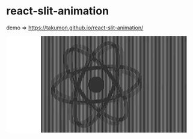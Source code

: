 # react-slit-animation

demo ⇒ https://takumon.github.io/react-slit-animation/


![amimation-sample](./amimation-sample.gif)